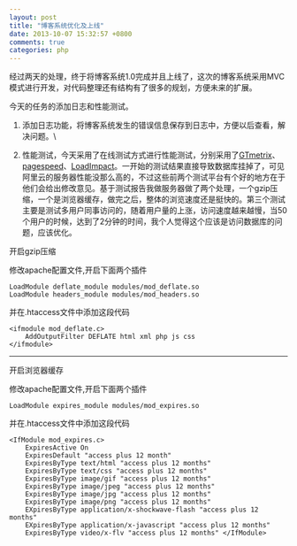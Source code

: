 ```yaml
---
layout: post
title: "博客系统优化及上线"
date: 2013-10-07 15:32:57 +0800
comments: true
categories: php
---
```

经过两天的处理，终于将博客系统1.0完成并且上线了，这次的博客系统采用MVC模式进行开发，对代码整理还有结构有了很多的规划，方便未来的扩展。

今天的任务的添加日志和性能测试。 <!-- more -->

1. 添加日志功能，将博客系统发生的错误信息保存到日志中，方便以后查看，解决问题。\

1. 性能测试，今天采用了在线测试方式进行性能测试，分别采用了[GTmetrix](http://gtmetrix.com/dashboard.html)、[pagespeed](http://developers.google.com/speed/pagespeed/insights/)、[LoadImpact](https://loadimpact.com)。一开始的测试结果直接导致数据库挂掉了，可见阿里云的服务器性能没那么高的，不过这些前两个测试平台有个好的地方在于他们会给出修改意见。基于测试报告我做服务器做了两个处理，一个gzip压缩，一个是浏览器缓存，做完之后，整体的浏览速度还是挺快的。第三个测试主要是测试多用户同事访问的，随着用户量的上涨，访问速度越来越慢，当50个用户的时候，达到了2分钟的时间，我个人觉得这个应该是访问数据库的问题，应该优化。

开启gzip压缩

修改apache配置文件,开启下面两个插件

    LoadModule deflate_module modules/mod_deflate.so
    LoadModule headers_module modules/mod_headers.so
    
并在.htaccess文件中添加这段代码
    
    <ifmodule mod_deflate.c>
        AddOutputFilter DEFLATE html xml php js css
    </ifmodule>
---
开启浏览器缓存

修改apache配置文件,开启下面两个插件
	
	LoadModule expires_module modules/mod_expires.so

并在.htaccess文件中添加这段代码

    <IfModule mod_expires.c>
        ExpiresActive On
        ExpiresDefault "access plus 12 month"
        ExpiresByType text/html "access plus 12 months"
        ExpiresByType text/css "access plus 12 months"
        ExpiresByType image/gif "access plus 12 months"
        ExpiresByType image/jpeg "access plus 12 months"
        ExpiresByType image/jpg "access plus 12 months"
        ExpiresByType image/png "access plus 12 months"
        EXpiresByType application/x-shockwave-flash "access plus 12 months"
        EXpiresByType application/x-javascript "access plus 12 months"
        ExpiresByType video/x-flv "access plus 12 months" </IfModule>